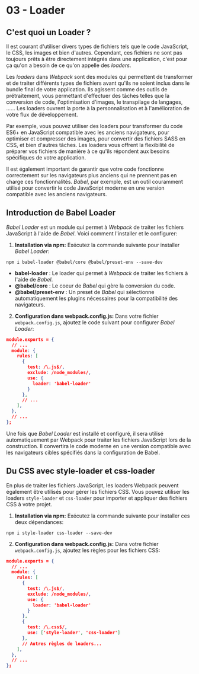 # 03 - Loader

## C'est quoi un Loader ?
Il est courant d'utiliser divers types de fichiers tels que le code JavaScript, le CSS, les images et bien d'autres. Cependant, ces fichiers ne sont pas toujours prêts à être directement intégrés dans une application, c'est pour ça qu'on a besoin de ce qu'on appelle des _loaders_.

Les _loaders_ dans _Webpack_ sont des modules qui permettent de transformer et de traiter différents types de fichiers avant qu'ils ne soient inclus dans le bundle final de votre application. Ils agissent comme des outils de prétraitement, vous permettant d'effectuer des tâches telles que la conversion de code, l'optimisation d'images, le transpilage de langages, ...... Les loaders ouvrent la porte à la personnalisation et à l'amélioration de votre flux de développement.

Par exemple, vous pouvez utiliser des loaders pour transformer du code ES6+ en JavaScript compatible avec les anciens navigateurs, pour optimiser et compresser des images, pour convertir des fichiers SASS en CSS, et bien d'autres tâches. Les loaders vous offrent la flexibilité de préparer vos fichiers de manière à ce qu'ils répondent aux besoins spécifiques de votre application.

Il est également important de garantir que votre code fonctionne correctement sur les navigateurs plus anciens qui ne prennent pas en charge ces fonctionnalités. _Babel_, par exemple, est un outil couramment utilisé pour convertir le code JavaScript moderne en une version compatible avec les anciens navigateurs.

## Introduction de Babel Loader
_Babel Loader_ est un module qui permet à _Webpack_ de traiter les fichiers JavaScript à l'aide de _Babel_. Voici comment l'installer et le configurer:

1. **Installation via npm:** Exécutez la commande suivante pour installer _Babel Loader_:
```shell
npm i babel-loader @babel/core @babel/preset-env --save-dev
```
- **babel-loader** : Le loader qui permet à _Webpack_ de traiter les fichiers à l'aide de _Babel_.
- **@babel/core** : Le coeur de _Babel_ qui gère la conversion du code.
- **@babel/preset-env** : Un preset de _Babel_ qui sélectionne automatiquement les plugins nécessaires pour la compatibilité des navigateurs.

2. **Configuration dans webpack.config.js:** Dans votre fichier `webpack.config.js`, ajoutez le code suivant pour configurer _Babel Loader_:
```json
module.exports = {
  // ...
  module: {
    rules: [
      {
        test: /\.js$/,
        exclude: /node_modules/,
        use: {
          loader: 'babel-loader'
        }
      },
      // ...
    ],
  },
  // ...
};
```

Une fois que _Babel Loader_ est installé et configuré, il sera utilisé automatiquement par Webpack pour traiter les fichiers JavaScript lors de la construction. Il convertira le code moderne en une version compatible avec les navigateurs cibles spécifiés dans la configuration de Babel.

## Du CSS avec style-loader et css-loader
En plus de traiter les fichiers JavaScript, les loaders Webpack peuvent également être utilisés pour gérer les fichiers CSS. Vous pouvez utiliser les loaders `style-loader` et `css-loader` pour importer et appliquer des fichiers CSS à votre projet.

1. **Installation via npm:** Exécutez la commande suivante pour installer ces deux dépendances:
```shell
npm i style-loader css-loader --save-dev
```

2. **Configuration dans webpack.config.js:** Dans votre fichier `webpack.config.js`, ajoutez les règles pour les fichiers CSS:
```json
module.exports = {
  // ...
  module: {
    rules: [
      {
        test: /\.js$/,
        exclude: /node_modules/,
        use: {
          loader: 'babel-loader'
        }
      },
      {
        test: /\.css$/,
        use: ['style-loader', 'css-loader']
      },
      // Autres règles de loaders...
    ],
  },
  // ...
};
```
